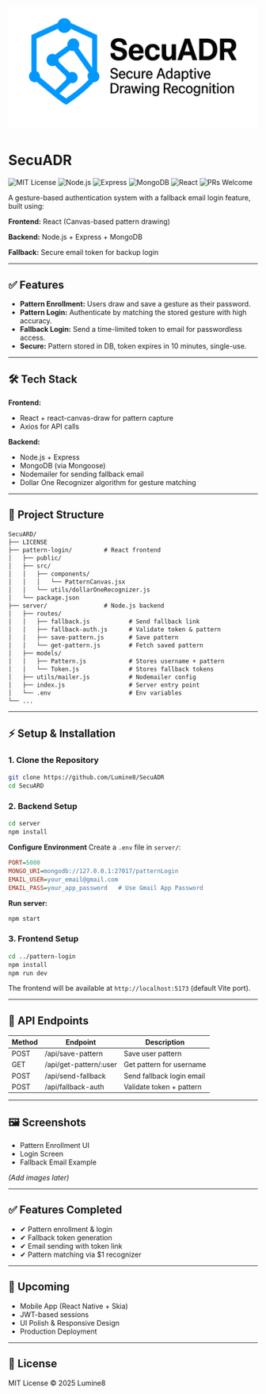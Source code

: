 # ![SecuADR Logo](pattern-login/src/assets/logoRmvBg.png)

# SecuADR

![MIT License](https://img.shields.io/badge/license-MIT-green.svg)
![Node.js](https://img.shields.io/badge/Backend-Node.js-brightgreen)
![Express](https://img.shields.io/badge/Framework-Express-blue)
![MongoDB](https://img.shields.io/badge/Database-MongoDB-green)
![React](https://img.shields.io/badge/Frontend-React-blue)
![PRs Welcome](https://img.shields.io/badge/PRs-welcome-brightgreen.svg)

A gesture-based authentication system with a fallback email login feature, built using:

**Frontend:** React (Canvas-based pattern drawing)

**Backend:** Node.js + Express + MongoDB

**Fallback:** Secure email token for backup login

---

## ✅ Features

- **Pattern Enrollment:** Users draw and save a gesture as their password.
- **Pattern Login:** Authenticate by matching the stored gesture with high accuracy.
- **Fallback Login:** Send a time-limited token to email for passwordless access.
- **Secure:** Pattern stored in DB, token expires in 10 minutes, single-use.

---

## 🛠 Tech Stack

**Frontend:**

- React + react-canvas-draw for pattern capture
- Axios for API calls

**Backend:**

- Node.js + Express
- MongoDB (via Mongoose)
- Nodemailer for sending fallback email
- Dollar One Recognizer algorithm for gesture matching

---

## 📂 Project Structure

```
SecuARD/
├── LICENSE
├── pattern-login/         # React frontend
│   ├── public/
│   ├── src/
│   │   ├── components/
│   │   │   └── PatternCanvas.jsx
│   │   └── utils/dollarOneRecognizer.js
│   └── package.json
├── server/                # Node.js backend
│   ├── routes/
│   │   ├── fallback.js           # Send fallback link
│   │   ├── fallback-auth.js      # Validate token & pattern
│   │   ├── save-pattern.js       # Save pattern
│   │   └── get-pattern.js        # Fetch saved pattern
│   ├── models/
│   │   ├── Pattern.js            # Stores username + pattern
│   │   └── Token.js              # Stores fallback tokens
│   ├── utils/mailer.js           # Nodemailer config
│   ├── index.js                  # Server entry point
│   └── .env                      # Env variables
└── ...
```

---

## ⚡ Setup & Installation

### 1. Clone the Repository

```sh
git clone https://github.com/Lumine8/SecuADR
cd SecuARD
```

### 2. Backend Setup

```sh
cd server
npm install
```

**Configure Environment**
Create a `.env` file in `server/`:

```ini
PORT=5000
MONGO_URI=mongodb://127.0.0.1:27017/patternLogin
EMAIL_USER=your_email@gmail.com
EMAIL_PASS=your_app_password   # Use Gmail App Password
```

**Run server:**

```sh
npm start
```

### 3. Frontend Setup

```sh
cd ../pattern-login
npm install
npm run dev
```

The frontend will be available at `http://localhost:5173` (default Vite port).

---

## 🔗 API Endpoints

| Method | Endpoint               | Description               |
| ------ | ---------------------- | ------------------------- |
| POST   | /api/save-pattern      | Save user pattern         |
| GET    | /api/get-pattern/:user | Get pattern for username  |
| POST   | /api/send-fallback     | Send fallback login email |
| POST   | /api/fallback-auth     | Validate token + pattern  |

---

## 🖼 Screenshots

- Pattern Enrollment UI
- Login Screen
- Fallback Email Example

_(Add images later)_

---

## ✅ Features Completed

- ✔ Pattern enrollment & login
- ✔ Fallback token generation
- ✔ Email sending with token link
- ✔ Pattern matching via $1 recognizer

---

## 🚀 Upcoming

- Mobile App (React Native + Skia)
- JWT-based sessions
- UI Polish & Responsive Design
- Production Deployment

---

## 📜 License

MIT License © 2025 Lumine8
